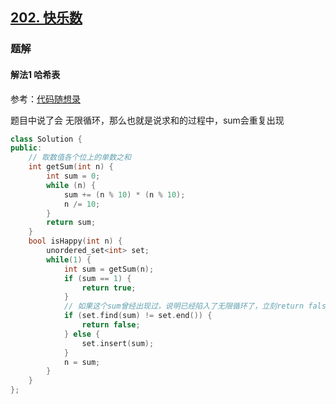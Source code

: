 ## [202. 快乐数](https://leetcode.cn/problems/happy-number/)

### 题解

#### 解法1 哈希表

参考：[代码随想录](https://www.programmercarl.com/0202.%E5%BF%AB%E4%B9%90%E6%95%B0.html)

题目中说了会 无限循环，那么也就是说求和的过程中，sum会重复出现

```c++
class Solution {
public:
    // 取数值各个位上的单数之和
    int getSum(int n) {
        int sum = 0;
        while (n) {
            sum += (n % 10) * (n % 10);
            n /= 10;
        }
        return sum;
    }
    bool isHappy(int n) {
        unordered_set<int> set;
        while(1) {
            int sum = getSum(n);
            if (sum == 1) {
                return true;
            }
            // 如果这个sum曾经出现过，说明已经陷入了无限循环了，立刻return false
            if (set.find(sum) != set.end()) {
                return false;
            } else {
                set.insert(sum);
            }
            n = sum;
        }
    }
};
```

